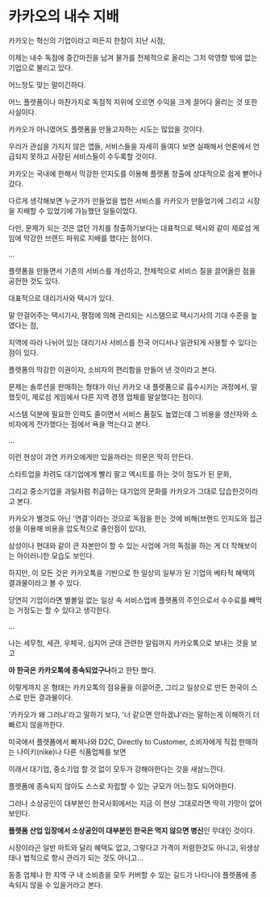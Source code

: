 # 카카오의 내수 지배

카카오는 혁신의 기업이라고 떠든지 한참이 지난 시점,

이제는 내수 독점에 중간마진을 남겨 물가를 전체적으로 올리는 그저 악영향 밖에 없는 기업으로 불리고 있다.

어느정도 맞는 말이긴하다.

어느 플렛폼이나 마찬가지로 독점적 지위에 오르면 수익을 크게 끌어다 올리는 것 또한 사실이다.

카카오가 아니였어도 플렛폼을 만들고자하는 시도는 많았을 것이다.

우리가 관심을 가지지 않은 앱들, 서비스들을 자세히 들여다 보면 실패해서 언론에서 언급되지 못하고 사장된 서비스들이 수두록할 것이다.

카카오는 국내에 한해서 막강한 인지도를 이용해 플렛폼 창출에 상대적으로 쉽게 뻗어나갔다.

다르게 생각해보면 누군가가 만들었을 법한 서비스를 카카오가 만들었기에 그리고 시장을 지배할 수 있었기에 가능했던 일들이었다.

다만, 문제가 되는 것은 없던 가치를 창출하기보다는 대표적으로 택시와 같이 제로섬 게임에 막강한 브랜드 파워로 지배를 했다는 점이다.

...

플렛폼을 만들면서 기존의 서비스를 개선하고, 전체적으로 서비스 질을 끌어올린 점을 공헌한 것도 있다.

대표적으로 대리기사와 택시가 있다.

말 안걸어주는 택시기사, 평점에 의해 관리되는 시스템으로 택시기사의 기대 수준을 높였다는 점,

지역에 따라 나뉘어 있는 대리기사 서비스를 전국 어디서나 일관되게 사용할 수 있다는 점이 있다.

플렛폼의 막강한 이권이자, 소비자의 편리함을 만들어 낸 것이라고 본다.

문제는 솔루션을 판매하는 형태가 아닌 카카오 내 플렛폼으로 흡수시키는 과정에서, 말했듯이, 제로섬 게임에서 다른 지역 경쟁 업체를 말살했다는 점이다.

시스템 덕분에 필요한 인력도 줄이면서 서비스 품질도 높였는데 그 비용을 생산자와 소비자에게 전가했다는 점에서 욕을 먹는다고 본다.

...

이런 현상이 과연 카카오에게만 있을까라는 의문은 딱히 안든다.

스타트업을 차려도 대기업에게 빨리 팔고 엑시트를 하는 것이 정도가 된 문화,

그리고 중소기업을 과일처럼 취급하는 대기업의 문화를 카카오가 그대로 답습한것이라고 본다.

카카오가 별것도 아닌 '연결'이라는 것으로 독점을 한는 것에 비해(브랜드 인지도와 접근성을 이용해 비용을 압도적으로 줄인점이 있다),

삼성이나 현대와 같이 큰 자본만이 할 수 있는 사업에 거의 독점을 하는 게 더 착해보이는 아이러니한 모습도 보인다.

하지만, 이 모든 것은 카카오톡을 기반으로 한 일상의 일부가 된 기업의 베타적 혜택의 결과물이라고 볼 수 있다.

당연히 기업이라면 별볼일 없는 일상 속 서비스업에 플렛폼의 주인으로서 수수료를 빼먹는 거정도는 할 수 있다고 생각한다.

...

나는 세무청, 세관, 우체국, 심지어 군대 관련한 알림까지 카카오톡으로 보내는 것을 보고

**아 한국은 카카오톡에 종속되었구나**하고 한탄 했다.

이렇게까지 온 형태는 카카오톡의 점유율을 이끌어준, 그리고 일상으로 만든 한국이 스스로 만든 결과물이다.

'카카오가 왜 그러냐'라고 말하기 보다, '너 같으면 안하겠냐'라는 말하는게 이해하기 더 빠르지 않을까한다.

미국에서 플렛폼에서 빠져나와 D2C, Directly to Customer, 소비자에게 직접 판매하는 나이키(nike)나 다른 식품업체를 보면

이래서 대기업, 중소기업 할 것 없이 모두가 강해야한다는 것을 새삼느낀다.

플렛폼에 종속되지 않아도 스스로 자립할 수 있는 규모가 어느정도 되어야한다.

그러나 소상공인이 대부분인 한국사회에서는 지금 이 현상 그대로라면 딱히 가망이 없어보인다.

**플렛폼 산업 입장에서 소상공인이 대부분인 한국은 먹지 않으면 병신**인 무대인 것이다.

시장이라곤 일반 마트와 달리 혜택도 없고, 그렇다고 가격이 저렴한것도 아니고, 위생상태나 법적으로 항시 관리가 되는 것도 아니고...

동종 업체나 한 지역 구 내 소비층을 모두 커버할 수 있는 길드가 나타나야 플렛폼에 종속되지 않을 수 있을거라고 본다.